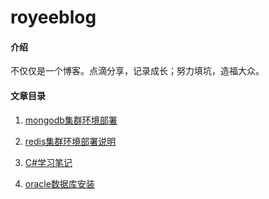 # royeeblog

#### 介绍
不仅仅是一个博客。点滴分享，记录成长；努力填坑，造福大众。

#### 文章目录
1. [mongodb集群环境部署](mongodb/mongodb_cluster/MongoDB集群环境部署说明（docker版）.md)
2. [redis集群环境部署说明](redis/redis集群环境部署.md)

3. [C#学习笔记](Csharp/C#学习笔记.md)

4. [oracle数据库安装](oracle/oracle安装.md)

   